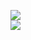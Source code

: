 [![](https://img.shields.io/badge/Made%20With-Github%20Spray-lightgrey.svg?style=for-the-badge&logo=github)](https://github.com/Annihil/github-spray#1250)  
[![](https://i.imgur.com/2DrTn0Z.gif)](https://github.com/Annihil/github-spray)
